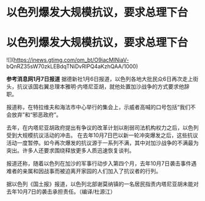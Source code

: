 # 以色列爆发大规模抗议，要求总理下台

# 以色列爆发大规模抗议，要求总理下台

![](https://inews.gtimg.com/om_bt/O9iacMlNiaV-
bQnRZ35sW70zkLEBdqTNiDvRIPQ4aKzhQAA/1000)

**参考消息网1月7日报道**
据德新社1月6日报道，以色列各地大批民众6日再次走上街头，抗议该国右翼总理本雅明·内塔尼亚胡，就他处置加沙战争的方式要求他辞职。

报道称，在特拉维夫和海法市中心举行的集会上，示威者高喊的口号包括“我们不会放弃”和“邪恶政府”。

去年，在内塔尼亚胡政府提出有争议的改革计划以削弱司法机构权力之后，以色列受到大规模抗议活动的冲击。
在去年10月7日巴以新一轮冲突爆发之后，这些抗议活动一度暂停。如今再次爆发的抗议源于一系列不满，其中对加沙战争的不满最为突出。许多人还要求围绕释放更多人质迅速恢复谈判。

报道还称，随着以色列在加沙的军事行动步入第四个月，去年10月7日袭击事件遇难者的亲属和因战事而被迫离开家园的人们加入了抗议者的行列。

据以色列《国土报》报道，以色列北部谢莫纳镇的一名居民指责内塔尼亚胡未能对去年10月7日的袭击承担责任。（编译/杜源江）

